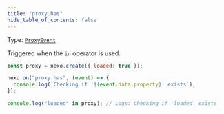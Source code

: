 ```yaml
---
title: "proxy.has"
hide_table_of_contents: false
---
```


Type: [`ProxyEvent`](/docs/api/classes/ProxyEvent)

Triggered when the `in` operator is used.

```javascript
const proxy = nexo.create({ loaded: true });

nexo.on("proxy.has", (event) => {
  console.log(`Checking if '${event.data.property}' exists`);
});

console.log("loaded" in proxy); // Logs: Checking if 'loaded' exists
```
